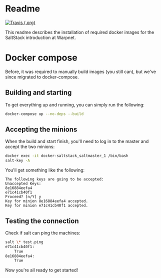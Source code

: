 # Readme

[![Travis (.org)](https://img.shields.io/travis/warpnet/docker-saltstack/master.svg?style=for-the-badge)](https://travis-ci.org/warpnet/docker-saltstack)

This readme describes the installation of required docker images for the SaltStack introduction at Warpnet.

# Docker compose

Before, it was required to manually build images (you still can), but we've since migrated to docker-compose.

## Building and starting

To get everything up and running, you can simply run the following:

```bash
docker-compose up --no-deps --build
```

## Accepting the minions

When the build and start finish, you'll need to log in to the master and accept the two minions:

```bash
docker exec -it docker-saltstack_saltmaster_1 /bin/bash
salt-key -A 
```

You'll get something like the following:

```console
The following keys are going to be accepted:
Unaccepted Keys:
8e16884eefa4
e71c41cb40f1
Proceed? [n/Y] y
Key for minion 8e16884eefa4 accepted.
Key for minion e71c41cb40f1 accepted.
```

## Testing the connection

Check if salt can ping the machines:

```bash
salt \* test.ping
e71c41cb40f1:
    True
8e16884eefa4:
    True
```

Now you're all ready to get started!
